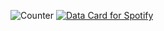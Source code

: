 ![Counter](https://count.getloli.com/get/@UnsignedV0id?theme=rule34)
<a href="https://www.data-card-for-spotify.com/card?user_id=12156567363">
  <img src="https://www.data-card-for-spotify.com/api/card?user_id=12156567363&show_border=1&show_date=1&hide_title=1" alt="Data Card for Spotify" >
</a>
